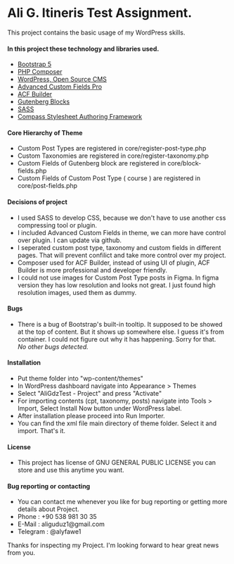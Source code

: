 # Ali G. Itineris Test Assignment.

This project contains the basic usage of my WordPress skills.

<h4>In this project these technology and libraries used.</h4>
<ul>
  <li><a href="https://getbootstrap.com/docs/5.0/getting-started/introduction/" target="_blank">Bootstrap 5</a></li>
  <li><a href="https://getcomposer.org/" target="_blank">PHP Composer</a></li>
  <li><a href="https://wordpress.org/" target="_blank">WordPress, Open Source CMS</a></li>
  <li><a href="https://github.com/wp-premium/advanced-custom-fields-pro" target="_blank">Advanced Custom Fields Pro</a></li>
  <li><a href="https://github.com/StoutLogic/acf-builder" target="_blank">ACF Builder</a></li>
  <li><a href="https://www.advancedcustomfields.com/blog/acf-5-8-introducing-acf-blocks-for-gutenberg/" target="_blank">Gutenberg Blocks</a></li>
  <li><a href="https://sass-lang.com/" target="_blank">SASS</a></li>
  <li><a href="http://compass-style.org/" target="_blank">Compass Stylesheet Authoring Framework</a></li>
 </ul>

<h4>Core Hierarchy of Theme</h4>
<ul>
  <li>Custom Post Types are registered in core/register-post-type.php</li>
  <li>Custom Taxonomies are registered in core/register-taxonomy.php</li>
  <li>Custom Fields of Gutenberg block are registered in core/block-fields.php</li>
  <li>Custom Fields of Custom Post Type ( course ) are registered in core/post-fields.php</li>
</ul>

<h4>Decisions of project</h4>
<ul>
  <li>I used SASS to develop CSS, because we don't have to use another css compressing tool or plugin.</li>
  <li>I included Advanced Custom Fields in theme, we can more have control over plugin. I can update via github.</li>
  <li>I seperated custom post type, taxonomy and custom fields in different pages. That will prevent confilict and take more control over my project.</li>
  <li>Composer used for ACF Builder, instead of using UI of plugin, ACF Builder is more professional and developer friendly.</li>
  <li>I could not use images for Custom Post Type posts in Figma. In figma version they has low resolution and looks not great. I just found high resolution images, used them as dummy.</li>
</ul>

<h4>Bugs</h4>
<ul>
  <li>There is a bug of Bootstrap's built-in tooltip. It supposed to be showed at the top of content. But it shows up somewhere else. I guess it's from container. I could not figure out why it has happening. Sorry for that.</li>
  <span><i>No other bugs detected.</i></span>
</ul>

<h4>Installation</h4>
<ul>
  <li>Put theme folder into "wp-content/themes"</li>
  <li>In WordPress dashboard navigate into Appearance > Themes</li>
  <li>Select "AliGdzTest - Project" and press "Activate"</li>
  <li>For importing contents (cpt, taxonomy, posts) navigate into Tools > Import, Select Install Now button under WordPress label.</li>
  <li>After installation please proceed into Run Importer.</li>
  <li>You can find the xml file main directory of theme folder. Select it and import. That's it.</li>
</ul>

<h4>License</h4>
<ul>
  <li>This project has license of  GNU GENERAL PUBLIC LICENSE you can store and use this anytime you want.</li>
</ul>

<h4>Bug reporting or contacting</h4>
<ul>
  <li>You can contact me whenever you like for bug reporting or getting more details about Project.</li>
  <li>Phone : +90 538 981 30 35</li>
  <li>E-Mail : aliguduz1@gmail.com</li>
  <li>Telegram : @alyfawe1</li>
</ul>


<p>
Thanks for inspecting my Project. I'm looking forward to hear great news from you.
</p>
